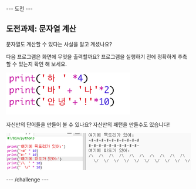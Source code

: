 \--- 도전 \---

## 도전과제: 문자열 계산

문자열도 계산할 수 있다는 사실을 알고 계셨나요?

다음 프로그램은 화면에 무엇을 출력할까요? 프로그램을 실행하기 전에 정확하게 추측할 수 있는지 확인 해 보세요.

![스크린샷](images/me-text-calc.png)

자신만의 단어들을 만들어 볼 수 있나요? 자신만의 패턴을 만들수도 있습니다!

![스크린샷](images/me-patterns.png)

\--- /challenge \---